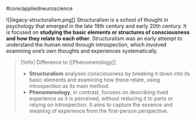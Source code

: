 #core/appliedneuroscience

![[legacy-structuralism.png]]
Structuralism is a school of thought in psychology that emerged in the late 19th century and early 20th century. It is focused on **studying the basic elements or structures of consciousness and how they relate to each other.** Structuralism was an early attempt to understand the human mind through introspection, which involved examining one’s own thoughts and experiences systematically.

> [!info] Difference to [[Phenomenology]]
> - **Structuralism** analyses consciousness by breaking it down into its basic elements and examining how these relate, using introspection as its main method.  
> - **Phenomenology**, in contrast, focuses on describing lived experience as it is perceived, without reducing it to parts or relying on introspection. It aims to capture the essence and meaning of experience from the first-person perspective.

